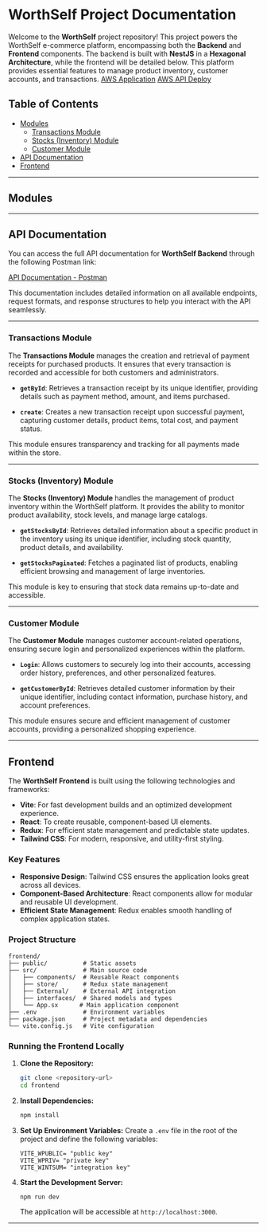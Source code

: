 # WorthSelf Project Documentation

Welcome to the **WorthSelf** project repository! This project powers the WorthSelf e-commerce platform, encompassing both the **Backend** and **Frontend** components. The backend is built with **NestJS** in a **Hexagonal Architecture**, while the frontend will be detailed below. This platform provides essential features to manage product inventory, customer accounts, and transactions.
[AWS Application](http://ec2-18-221-165-249.us-east-2.compute.amazonaws.com:3000/)
[AWS API Deploy](http://3.141.197.179:3000)

## Table of Contents
- [Modules](#modules)
  - [Transactions Module](#transactions-module)
  - [Stocks (Inventory) Module](#stocks-inventory-module)
  - [Customer Module](#customer-module)
- [API Documentation](#api-documentation)
- [Frontend](#frontend)

---

## Modules
---

## API Documentation

You can access the full API documentation for **WorthSelf Backend** through the following Postman link:

[API Documentation - Postman](https://documenter.getpostman.com/view/40588571/2sAYJ3FMYq)

This documentation includes detailed information on all available endpoints, request formats, and response structures to help you interact with the API seamlessly.

---

### Transactions Module

The **Transactions Module** manages the creation and retrieval of payment receipts for purchased products. It ensures that every transaction is recorded and accessible for both customers and administrators.

- **`getById`**: Retrieves a transaction receipt by its unique identifier, providing details such as payment method, amount, and items purchased.
  
- **`create`**: Creates a new transaction receipt upon successful payment, capturing customer details, product items, total cost, and payment status.

This module ensures transparency and tracking for all payments made within the store.

---

### Stocks (Inventory) Module

The **Stocks (Inventory) Module** handles the management of product inventory within the WorthSelf platform. It provides the ability to monitor product availability, stock levels, and manage large catalogs.

- **`getStocksById`**: Retrieves detailed information about a specific product in the inventory using its unique identifier, including stock quantity, product details, and availability.
  
- **`getStocksPaginated`**: Fetches a paginated list of products, enabling efficient browsing and management of large inventories.

This module is key to ensuring that stock data remains up-to-date and accessible.

---

### Customer Module

The **Customer Module** manages customer account-related operations, ensuring secure login and personalized experiences within the platform.

- **`Login`**: Allows customers to securely log into their accounts, accessing order history, preferences, and other personalized features.
  
- **`getCustomerById`**: Retrieves detailed customer information by their unique identifier, including contact information, purchase history, and account preferences.

This module ensures secure and efficient management of customer accounts, providing a personalized shopping experience.

---
## Frontend

The **WorthSelf Frontend** is built using the following technologies and frameworks:

- **Vite**: For fast development builds and an optimized development experience.
- **React**: To create reusable, component-based UI elements.
- **Redux**: For efficient state management and predictable state updates.
- **Tailwind CSS**: For modern, responsive, and utility-first styling.

### Key Features

- **Responsive Design**: Tailwind CSS ensures the application looks great across all devices.
- **Component-Based Architecture**: React components allow for modular and reusable UI development.
- **Efficient State Management**: Redux enables smooth handling of complex application states.

### Project Structure

```
frontend/
├── public/          # Static assets
├── src/             # Main source code
│   ├── components/  # Reusable React components
│   ├── store/       # Redux state management
│   ├── External/    # External API integration
│   ├── interfaces/  # Shared models and types
│   └── App.sx      # Main application component
├── .env             # Environment variables
├── package.json     # Project metadata and dependencies
└── vite.config.js   # Vite configuration
```

### Running the Frontend Locally

1. **Clone the Repository:**
   ```bash
   git clone <repository-url>
   cd frontend
   ```

2. **Install Dependencies:**
   ```bash
   npm install
   ```

3. **Set Up Environment Variables:**
   Create a `.env` file in the root of the project and define the following variables:
   ```env
   VITE_WPUBLIC= "public key"
   VITE_WPRIV= "private key"
   VITE_WINTSUM= "integration key"
   ```

4. **Start the Development Server:**
   ```bash
   npm run dev
   ```
   The application will be accessible at `http://localhost:3000`.

---

